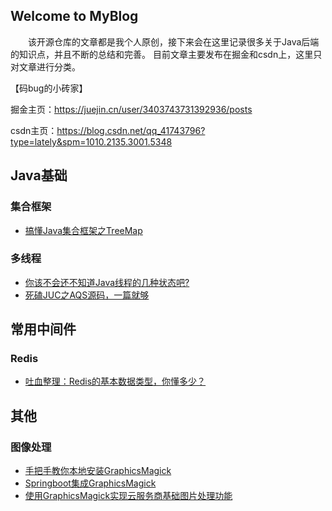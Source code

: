 ## Welcome to MyBlog

　　该开源仓库的文章都是我个人原创，接下来会在这里记录很多关于Java后端的知识点，并且不断的总结和完善。
目前文章主要发布在掘金和csdn上，这里只对文章进行分类。

【码bug的小砖家】

掘金主页：https://juejin.cn/user/3403743731392936/posts

csdn主页：https://blog.csdn.net/qq_41743796?type=lately&spm=1010.2135.3001.5348

## Java基础
### 集合框架
- [搞懂Java集合框架之TreeMap](https://juejin.cn/post/6844904186660782088)
### 多线程
- [你该不会还不知道Java线程的几种状态吧?](https://juejin.im/post/5ed9df78f265da77160044bb)
- [死磕JUC之AQS源码，一篇就够](https://juejin.cn/post/6844904182785245198)


## 常用中间件
### Redis
- [吐血整理：Redis的基本数据类型，你懂多少？](https://juejin.im/post/5eda1f92e51d45785f51d78e)


## 其他
### 图像处理
- [手把手教你本地安装GraphicsMagick](https://juejin.cn/post/6964395592348860446)
- [Springboot集成GraphicsMagick](https://juejin.cn/post/6965194338053816327/)
- [使用GraphicsMagick实现云服务商基础图片处理功能](https://juejin.cn/post/6968832318957944839/)
